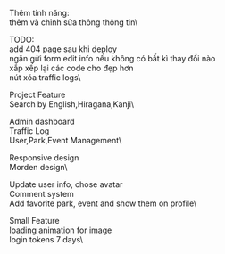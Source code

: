 Thêm tính năng:\
thêm và chỉnh sửa thông thông tin\ 


TODO:\
add 404 page sau khi deploy\
ngăn gửi form edit info nếu không có bất kì thay đổi nào\
xắp xếp lại các code cho đẹp hơn\
nút xóa traffic logs\





Project Feature\
Search by English,Hiragana,Kanji\

Admin dashboard\
Traffic Log\
User,Park,Event Management\

Responsive design\
Morden design\

Update user info, chose avatar\
Comment system\
Add favorite park, event and show them on profile\


Small Feature\
loading animation for image\
login tokens 7 days\
